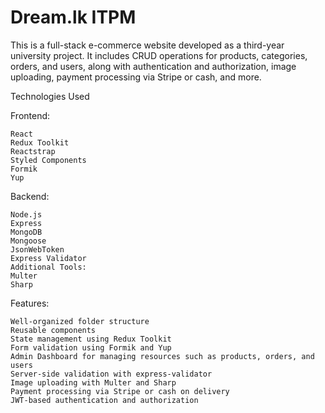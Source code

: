 # Dream.lk ITPM

This is a full-stack e-commerce website developed as a third-year university project. It includes CRUD operations for products, categories, orders, and users, along with authentication and authorization, image uploading, payment processing via Stripe or cash, and more.

Technologies Used

Frontend:

    React
    Redux Toolkit
    Reactstrap
    Styled Components
    Formik
    Yup

Backend:

    Node.js
    Express
    MongoDB
    Mongoose
    JsonWebToken
    Express Validator
    Additional Tools:
    Multer
    Sharp

Features:

    Well-organized folder structure
    Reusable components
    State management using Redux Toolkit
    Form validation using Formik and Yup
    Admin Dashboard for managing resources such as products, orders, and users
    Server-side validation with express-validator
    Image uploading with Multer and Sharp
    Payment processing via Stripe or cash on delivery
    JWT-based authentication and authorization